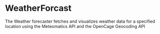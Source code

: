 # WeatherForcast
The Weather forecaster fetches and visualizes weather data for a specified location using the Meteomatics API and the OpenCage Geocoding API
